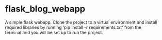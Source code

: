 # flask_blog_webapp
A simple flask webapp.
Clone the project to a virtual environment and install required libraries by running 'pip install -r requirements.txt' from the terminal and you will be set up to run the project.
